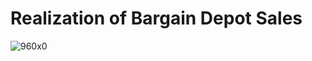 # Realization of Bargain Depot Sales

![960x0](https://user-images.githubusercontent.com/125017784/229952353-671d148a-6895-402f-9aee-de7ca0540f30.jpg)
